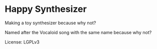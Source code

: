 # Happy Synthesizer

Making a toy synthesizer because why not?

Named after the Vocaloid song with the same name because why not?

License: LGPLv3

